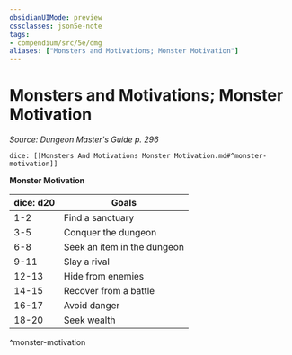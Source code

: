 ```yaml
---
obsidianUIMode: preview
cssclasses: json5e-note
tags:
- compendium/src/5e/dmg
aliases: ["Monsters and Motivations; Monster Motivation"]
---
```

# Monsters and Motivations; Monster Motivation
*Source: Dungeon Master's Guide p. 296* 

`dice: [[Monsters And Motivations Monster Motivation.md#^monster-motivation]]`

**Monster Motivation**

| dice: d20 | Goals |
|-----------|-------|
| 1-2 | Find a sanctuary |
| 3-5 | Conquer the dungeon |
| 6-8 | Seek an item in the dungeon |
| 9-11 | Slay a rival |
| 12-13 | Hide from enemies |
| 14-15 | Recover from a battle |
| 16-17 | Avoid danger |
| 18-20 | Seek wealth |
^monster-motivation